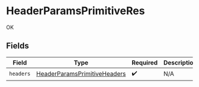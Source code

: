 # HeaderParamsPrimitiveRes

OK


## Fields

| Field                                                                                   | Type                                                                                    | Required                                                                                | Description                                                                             |
| --------------------------------------------------------------------------------------- | --------------------------------------------------------------------------------------- | --------------------------------------------------------------------------------------- | --------------------------------------------------------------------------------------- |
| `headers`                                                                               | [HeaderParamsPrimitiveHeaders](../../models/operations/HeaderParamsPrimitiveHeaders.md) | :heavy_check_mark:                                                                      | N/A                                                                                     |